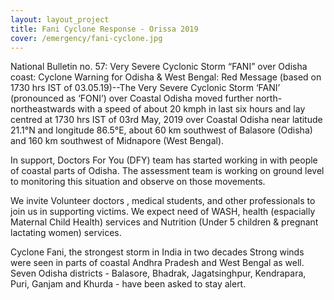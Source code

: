 ```yaml
---
layout: layout_project
title: Fani Cyclone Response - Orissa 2019
cover: /emergency/fani-cyclone.jpg
---
```


National Bulletin no. 57: Very Severe Cyclonic Storm “FANI” over Odisha coast: Cyclone Warning for Odisha & West Bengal: Red Message (based on 1730 hrs IST of 03.05.19)--The Very Severe Cyclonic Storm ‘FANI’ (pronounced as ‘FONI’) over Coastal Odisha moved further north-northeastwards with a speed of about 20 kmph in last six hours and lay centred at 1730 hrs IST of 03rd May, 2019 over Coastal Odisha near latitude 21.1°N and longitude 86.5°E, about 60 km southwest of Balasore (Odisha) and 160 km southwest of Midnapore (West Bengal).

In support, Doctors For You (DFY) team has started working in with people of coastal parts of Odisha. The assessment team is working on ground level to monitoring this situation and observe on those movements.

We invite Volunteer doctors , medical students, and other professionals to join us in supporting victims.
We expect need of WASH, health (espacially Maternal Child Health) services and Nutrition (Under 5 children & pregnant lactating women) services.

Cyclone Fani, the strongest storm in India in two decades Strong winds were seen in parts of coastal Andhra Pradesh and West Bengal as well. Seven Odisha districts - Balasore, Bhadrak, Jagatsinghpur, Kendrapara, Puri, Ganjam and Khurda - have been asked to stay alert.
